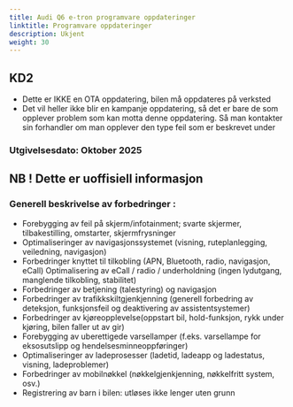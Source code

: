 ```yaml
---
title: Audi Q6 e-tron programvare oppdateringer
linktitle: Programvare oppdateringer
description: Ukjent
weight: 30
---
```


## KD2

- Dette er IKKE en OTA oppdatering, bilen må oppdateres på verksted
- Det vil heller ikke blir en kampanje oppdatering, så det er bare de som opplever problem som kan motta denne oppdatering. Så man kontakter sin forhandler om man opplever den type feil som er beskrevet under

### Utgivelsesdato: Oktober 2025

## NB ! Dette er uoffisiell informasjon
### Generell beskrivelse av forbedringer : 
- Forebygging av feil på skjerm/infotainment;  svarte skjermer, tilbakestilling, omstarter, skjermfrysninger
- Optimaliseringer av navigasjonssystemet (visning, ruteplanlegging, veiledning, navigasjon)
- Forbedringer knyttet til tilkobling (APN, Bluetooth, radio, navigasjon, eCall)
Optimalisering av eCall / radio / underholdning (ingen lydutgang, manglende tilkobling, stabilitet)
- Forbedringer av betjening (talestyring) og navigasjon
- Forbedringer av trafikkskiltgjenkjenning (generell forbedring av deteksjon, funksjonsfeil og deaktivering av assistentsystemer)
- Forbedringer av kjøreopplevelse(oppstart bil, hold-funksjon, rykk under kjøring, bilen faller ut av gir)
- Forebygging av uberettigede varsellamper (f.eks. varsellampe for eksosutslipp og hendelsesminneoppføringer)
- Optimaliseringer av ladeprosesser (ladetid, ladeapp og ladestatus, visning, ladeproblemer)
- Forbedringer av mobilnøkkel (nøkkelgjenkjenning, nøkkelfritt system, osv.)
- Registrering av barn i bilen: utløses ikke lenger uten grunn
 